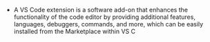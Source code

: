 - A VS Code extension is a software add-on that enhances the functionality of the code editor by providing additional features, languages, debuggers, commands, and more, which can be easily installed from the Marketplace within VS C